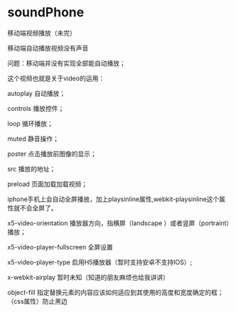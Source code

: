 # soundPhone
移动端视频播放（未完）

移动端自动播放视频没有声音

问题：移动端并没有实现全部能自动播放；

这个视频也就是关于video的运用：

autoplay 自动播放；

controls  播放控件；

loop  循环播放；

muted 静音操作；

poster  点击播放前图像的显示；

src 播放的地址；

preload  页面加载加载视频；

iphone手机上会自动全屏播放，加上playsinline属性,webkit-playsinline这个属性就不会全屏了。

x5-video-orientation 播放器方向，指横屏（landscape ）或者竖屏（portraint）播放；

x5­-video­-player­-fullscreen 全屏设置

x5-video-player-type  启用H5播放器（暂时支持安卓不支持IOS）;

x-webkit-airplay 暂时未知（知道的朋友麻烦也给我讲讲）

object-fill 指定替换元素的内容应该如何适应到其使用的高度和宽度确定的框；（css属性）防止黑边
